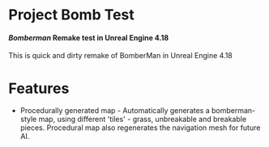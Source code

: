 # Project Bomb Test
#### _Bomberman_ Remake test in Unreal Engine 4.18

This is quick and dirty remake of BomberMan in Unreal Engine 4.18

# Features
- Procedurally generated map - Automatically generates a bomberman-style map, using different 'tiles' - grass, unbreakable and breakable pieces. Procedural map also regenerates the navigation mesh for future AI.

